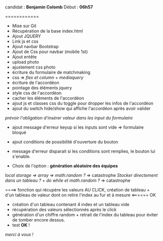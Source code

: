 candidat : **Benjamin Colomb** 
Début : **06h57**

============


- Mise sur Git
- Récupération de la base index.html
- Ajout JQUERY
- Link js et css
- Ajout navbar Bootstrap
- Ajout de Css pour navbar (mobile 1st)
- Ajout entête
- upload photo
- ajustement css photo
- écriture du formulaire de matchmaking
- css => *flex et column + mediaquery*
- écriture de l'accordéon
- pointage des éléments jquery
- style css de l'accordéon
- cacher les éléments de l'accordéon
- ajout js et classes css du toggle pour dropper les infos de l'accordéon
- ajout du switch hide/show qui affiche l'accordéon après avoir valider

*prévoir l'obligation d'insérer valeur dans les input du formulaire*

- ajout message d'erreur keyup si les inputs sont vide => formulaire bloqué
- ajout conditions de possibilité d'ouverture du bouton
- message d'erreur disparait si les conditions sont remplies, le bouton lui s'enable.

- Choix de l'option : **génération aléatoire des équipes**

*local storage => array => math.random ?* => catastrophe
*Stocker directement dans un tableau ? + do while et math.random ?* => catastrophe


====> fonction qui récupère les valeurs AU CLICK, création de tableau + d'un tableau de valeur dont on retire l'index au fur et à mesure <====== OK

- création d'un tableau contenant 4 index et un tableau vide
- récupération des valeurs sélectionnés après le click
- génération d'un chiffre random + retrait de l'index du tableau pour éviter de tomber encore dessus.
- test
__OK__ ! 

*merci à vous !*